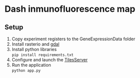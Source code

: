 # Dash inmunofluorescence map

## Setup

1. Copy experiment registers to the GeneExpressionData folder
2. Install rasterio and [gdal](https://rasterio.readthedocs.io/en/latest/installation.html)
3. Install python libraries <br/>
`pip install requirements.txt`
4. Configure and launch the [TilesServer](https://github.com/GowthamiWudaru/NanoString-GeoMx-Digital-Spatial-Profiler/tree/main/TilesServer)
5. Run the application <br/>
`python app.py`




